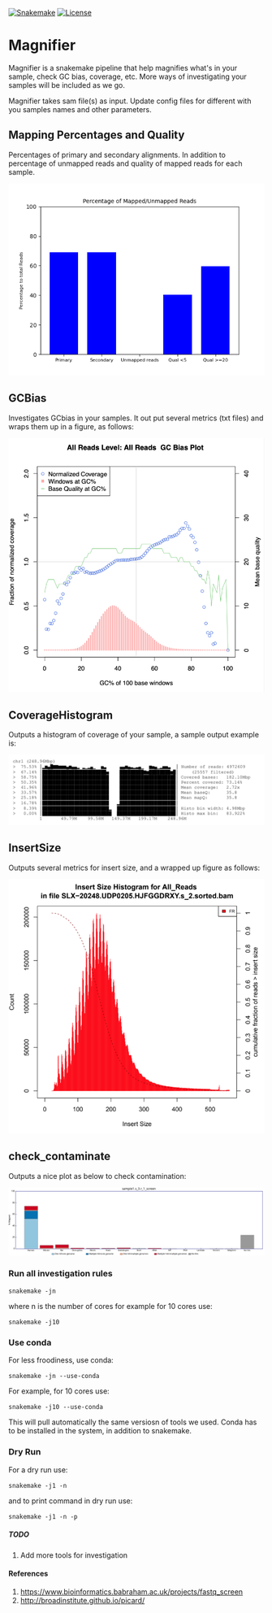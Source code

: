 
[![Snakemake](https://img.shields.io/badge/snakemake-≥6.0.2-brightgreen.svg)](https://snakemake.github.io)
[![License](https://img.shields.io/badge/License-BSD_3--Clause-blue.svg)](https://opensource.org/licenses/BSD-3-Clause)


Magnifier 
============================================================

Magnifier is a snakemake  pipeline that help magnifies what's in your sample, check GC bias, coverage, etc. More ways of investigating your samples will be included as we go.
 
Magnifier takes sam file(s) as input. Update config files for different with you samples names and other parameters. 


## Mapping Percentages and Quality 

 Percentages of primary and secondary alignments. In addition to percentage of unmapped reads and quality of mapped reads for each sample. 

   ![sample1_alignments.png](outputs/sample1_alignments.png)

## GCBias  

   Investigates GCbias in your samples. It out put several metrics (txt files) and wraps them up in a figure, as follows: 
    
   ![GCBias.png](outputs/GCbias.png)

## CoverageHistogram  

   Outputs a histogram of coverage of your sample, a sample output example is:
  
   ![coveragehist.png](outputs/coveragehist.png) 

## InsertSize

   Outputs several metrics for insert size, and a wrapped up figure as follows: 

   ![insertsize.png](outputs/insertsize.png)


## check_contaminate 

   Outputs a nice plot as below to check contamination: 
  
   ![sample1_screen.png](outputs/sample1_screen.png)

### Run all investigation rules 
    snakemake -jn 

where n is the number of cores for example for 10 cores use:


    snakemake -j10 

### Use conda 

For less froodiness, use conda:


    snakemake -jn --use-conda 


For example, for 10 cores use: 

    snakemake -j10 --use-conda 

This will pull automatically the same versiosn of tools we used. Conda has to be installed in the system, in addition to snakemake. 


### Dry Run


For a dry run use: 
  
  
    snakemake -j1 -n 


and to print command in dry run use: 

  
    snakemake -j1 -n -p 


##### TODO 
1. Add more tools for investigation

#### References 

1. https://www.bioinformatics.babraham.ac.uk/projects/fastq_screen
2. http://broadinstitute.github.io/picard/  
